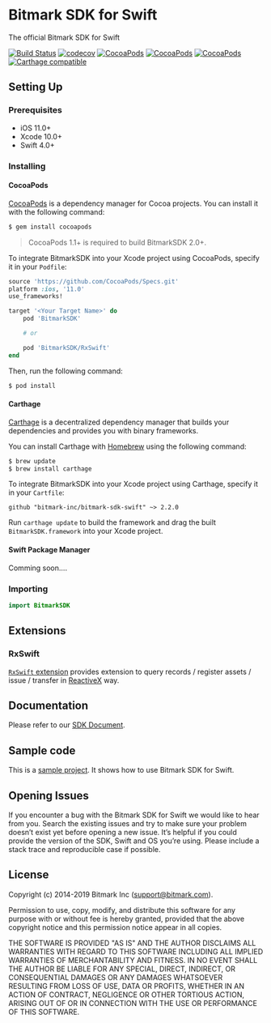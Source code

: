 # Bitmark SDK for Swift
The official Bitmark SDK for Swift

[![Build Status](https://travis-ci.org/bitmark-inc/bitmark-sdk-swift.svg?branch=master)](https://travis-ci.org/bitmark-inc/bitmark-sdk-swift)
[![codecov](https://codecov.io/gh/bitmark-inc/bitmark-sdk-swift/branch/master/graph/badge.svg)](https://codecov.io/gh/bitmark-inc/bitmark-sdk-swift)
[![CocoaPods](https://img.shields.io/cocoapods/v/BitmarkSDK.svg)]()
[![CocoaPods](https://img.shields.io/cocoapods/l/BitmarkSDK.svg)]()
[![CocoaPods](https://img.shields.io/cocoapods/p/BitmarkSDK.svg)]()
[![Carthage compatible](https://img.shields.io/badge/Carthage-compatible-4BC51D.svg?style=flat)](https://github.com/Carthage/Carthage)

## Setting Up
### Prerequisites
- iOS 11.0+
- Xcode 10.0+
- Swift 4.0+

### Installing
#### CocoaPods
[CocoaPods](http://cocoapods.org) is a dependency manager for Cocoa projects. You can install it with the following command:

```bash
$ gem install cocoapods
```

> CocoaPods 1.1+ is required to build BitmarkSDK 2.0+.

To integrate BitmarkSDK into your Xcode project using CocoaPods, specify it in your `Podfile`:

```ruby
source 'https://github.com/CocoaPods/Specs.git'
platform :ios, '11.0'
use_frameworks!

target '<Your Target Name>' do
    pod 'BitmarkSDK'

    # or

    pod 'BitmarkSDK/RxSwift'
end
```

Then, run the following command:

```bash
$ pod install
```

#### Carthage

[Carthage](https://github.com/Carthage/Carthage) is a decentralized dependency manager that builds your dependencies and provides you with binary frameworks.

You can install Carthage with [Homebrew](https://brew.sh/) using the following command:

```bash
$ brew update
$ brew install carthage
```

To integrate BitmarkSDK into your Xcode project using Carthage, specify it in your `Cartfile`:

```ogdl
github "bitmark-inc/bitmark-sdk-swift" ~> 2.2.0
```

Run `carthage update` to build the framework and drag the built `BitmarkSDK.framework` into your Xcode project.

#### Swift Package Manager
Comming soon....

### Importing

```swift
import BitmarkSDK
```

## Extensions
### RxSwift
[`RxSwift` extension](https://github.com/Moya/Moya/blob/master/docs/RxSwift.md) provides extension to query records / register assets / issue / transfer in [ReactiveX](http://reactivex.io) way.

## Documentation

Please refer to our [SDK Document](https://sdk-docs.bitmark.com?swift).

## Sample code
This is a [sample project](sample/). It shows how to use Bitmark SDK for Swift.

## Opening Issues
If you encounter a bug with the Bitmark SDK for Swift we would like to hear from you. Search the existing issues and try to make sure your problem doesn’t exist yet before opening a new issue. It’s helpful if you could provide the version of the SDK, Swift and OS you’re using. Please include a stack trace and reproducible case if possible.


## License

Copyright (c) 2014-2019 Bitmark Inc (support@bitmark.com).

Permission to use, copy, modify, and distribute this software for any
purpose with or without fee is hereby granted, provided that the above
copyright notice and this permission notice appear in all copies.

THE SOFTWARE IS PROVIDED "AS IS" AND THE AUTHOR DISCLAIMS ALL WARRANTIES
WITH REGARD TO THIS SOFTWARE INCLUDING ALL IMPLIED WARRANTIES OF
MERCHANTABILITY AND FITNESS. IN NO EVENT SHALL THE AUTHOR BE LIABLE FOR
ANY SPECIAL, DIRECT, INDIRECT, OR CONSEQUENTIAL DAMAGES OR ANY DAMAGES
WHATSOEVER RESULTING FROM LOSS OF USE, DATA OR PROFITS, WHETHER IN AN
ACTION OF CONTRACT, NEGLIGENCE OR OTHER TORTIOUS ACTION, ARISING OUT OF
OR IN CONNECTION WITH THE USE OR PERFORMANCE OF THIS SOFTWARE.
